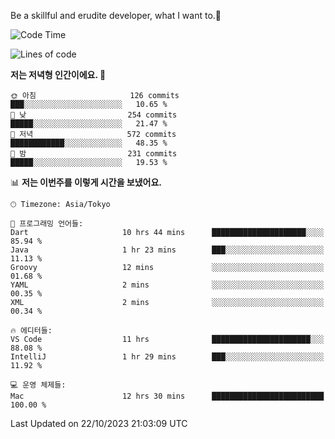 Be a skillful and erudite developer, what I want to.👶

<!--START_SECTION:waka-->
![Code Time](http://img.shields.io/badge/Code%20Time-13%20hrs%2038%20mins-blue)

![Lines of code](https://img.shields.io/badge/%EC%A0%80%EB%8A%94%20%EC%97%AC%ED%83%9C%EA%B9%8C%EC%A7%80%20-577.6%20thousand%20%EC%A4%84%EC%9D%98%20%EC%BD%94%EB%93%9C%EB%A5%BC%20%EC%9E%91%EC%84%B1%ED%96%88%EC%96%B4%EC%9A%94.-blue)

**저는 저녁형 인간이에요. 🦉** 

```text
🌞 아침                     126 commits         ███░░░░░░░░░░░░░░░░░░░░░░   10.65 % 
🌆 낮　                     254 commits         █████░░░░░░░░░░░░░░░░░░░░   21.47 % 
🌃 저녁                     572 commits         ████████████░░░░░░░░░░░░░   48.35 % 
🌙 밤　                     231 commits         █████░░░░░░░░░░░░░░░░░░░░   19.53 % 
```


📊 **저는 이번주를 이렇게 시간을 보냈어요.** 

```text
🕑︎ Timezone: Asia/Tokyo

💬 프로그래밍 언어들: 
Dart                     10 hrs 44 mins      █████████████████████░░░░   85.94 % 
Java                     1 hr 23 mins        ███░░░░░░░░░░░░░░░░░░░░░░   11.13 % 
Groovy                   12 mins             ░░░░░░░░░░░░░░░░░░░░░░░░░   01.68 % 
YAML                     2 mins              ░░░░░░░░░░░░░░░░░░░░░░░░░   00.35 % 
XML                      2 mins              ░░░░░░░░░░░░░░░░░░░░░░░░░   00.34 % 

🔥 에디터들: 
VS Code                  11 hrs              ██████████████████████░░░   88.08 % 
IntelliJ                 1 hr 29 mins        ███░░░░░░░░░░░░░░░░░░░░░░   11.92 % 

💻 운영 체제들: 
Mac                      12 hrs 30 mins      █████████████████████████   100.00 % 
```


 Last Updated on 22/10/2023 21:03:09 UTC
<!--END_SECTION:waka-->
